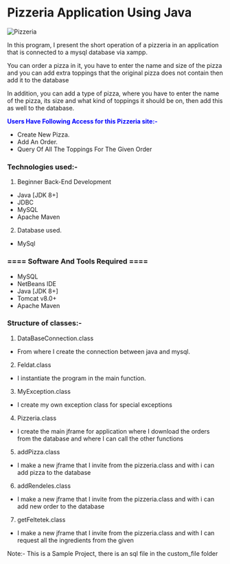 # Pizzeria Application Using Java
![Pizzeria](https://user-images.githubusercontent.com/111382157/187478411-94fa6754-e892-4cb2-85f0-77c3b4a00a2b.png)



In this program, I present the short operation of a pizzeria in an application that is connected to a mysql database via xampp.

You can order a pizza in it, you have to enter the name and size of the pizza and you can add extra toppings that the original pizza does not contain
then add it to the database

In addition, you can add a type of pizza, where you have to enter the name of the pizza, its size and what kind of toppings it should be on, then add this as well
to the database.

<span style="color:blue">**Users Have Following Access for this Pizzeria site:-**</span>
- Create New Pizza.
- Add An Order.
- Query Of All The Toppings For The Given Order

### Technologies used:-
1. Beginner Back-End Development
- Java [JDK 8+]
- JDBC
- MySQL
- Apache Maven

2. Database used.
- MySql

### ==== Software And Tools Required ====
- MySQL
- NetBeans IDE
- Java [JDK 8+]
- Tomcat v8.0+
- Apache Maven

### Structure of classes:- ###
1. DataBaseConnection.class
  - From where I create the connection between java and mysql.
  
2. Feldat.class
  - I instantiate the program in the main function.
  
3. MyException.class
  - I create my own exception class for special exceptions

4. Pizzeria.class
  - I create the main jframe for application where I download the orders from the database and where I can call the other functions

5. addPizza.class
  - I make a new jframe that I invite from the pizzeria.class and with i can add pizza to the database
  
6. addRendeles.class
  - I make a new jframe that I invite from the pizzeria.class and with i can add new order to the database
  
7. getFeltetek.class
  - I make a new jframe that I invite from the pizzeria.class and with I can request all the ingredients from the given

Note:- This is a Sample Project, there is an sql file in the custom_file folder
